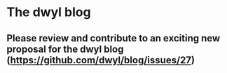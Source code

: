 # The dwyl blog

## Please review and contribute to an exciting new proposal for the dwyl blog (https://github.com/dwyl/blog/issues/27)
